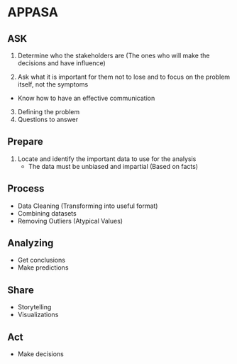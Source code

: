 # APPASA

## ASK
1. Determine who the stakeholders are (The ones who will make the decisions and have influence)
   
2. Ask what it is important for them not to lose and to focus on the problem itself, not the symptoms

- Know how to have an effective communication

3. Defining the problem
4. Questions to answer

## Prepare
1. Locate and identify the important data to use for the analysis
    - The data must be unbiased and impartial (Based on facts)
  
## Process
- Data Cleaning (Transforming into useful format)
- Combining datasets
- Removing Outliers (Atypical Values)

## Analyzing
- Get conclusions
- Make predictions


## Share
- Storytelling
- Visualizations

## Act
- Make decisions
